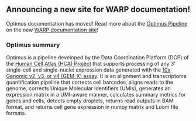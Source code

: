 ## Announcing a new site for WARP documentation!

Optimus documentation has moved! Read more about the [Optimus Pipeline](https://broadinstitute.github.io/warp/docs/Pipelines/Optimus_Pipeline/README) on the new [WARP documentation site](https://broadinstitute.github.io/warp/)!

### Optimus summary

Optimus is a pipeline developed by the Data Coordination Platform (DCP) of the [Human Cell Atlas (HCA) Project](https://data.humancellatlas.org/) that supports processing of any 3' single-cell and single-nuclei expression data generated with the [10x Genomic v2, v3, or v4 (GEM-X) assay](https://www.10xgenomics.com/solutions/single-cell/). It is an alignment and transcriptome quantification pipeline that corrects cell barcodes, aligns reads to the genome, corrects Unique Molecular Identifiers (UMIs), generates an expression matrix in a UMI-aware manner, calculates summary metrics for genes and cells, detects empty droplets, returns read outputs in BAM format, and returns cell gene expression in numpy matrix and Loom file formats. 

